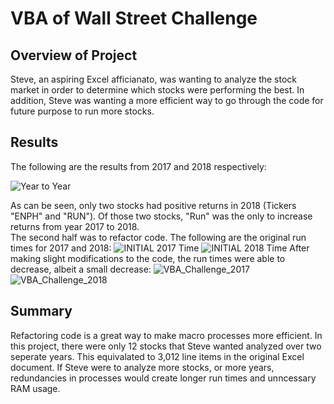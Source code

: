 # **VBA of Wall Street Challenge**

## Overview of Project
Steve, an aspiring Excel afficianato, was wanting to analyze the stock market in order to determine which stocks were performing the best.  In addition, Steve was wanting a more efficient way to go through the code for future purpose to run more stocks. 
## Results
The following are the results from 2017 and 2018 respectively:

![Year to Year](https://user-images.githubusercontent.com/100173822/161407630-203a9f93-3f34-4afe-99b6-c3178610f1c1.png)

As can be seen, only two stocks had positive returns in 2018 (Tickers "ENPH" and "RUN").  Of those two stocks, "Run" was the only to increase returns from year 2017 to 2018.  
The second half was to refactor code.  The following are the original run times for 2017 and 2018:
![INITIAL 2017 Time](https://user-images.githubusercontent.com/100173822/161406982-cdbe8bdc-1637-4187-a1a4-8fdb5e250dc3.png)
![INITIAL 2018 Time](https://user-images.githubusercontent.com/100173822/161406987-03fac0d0-7a55-485f-9689-e9f2c1524454.png)
After making slight modifications to the code, the run times were able to decrease, albeit a small decrease:
![VBA_Challenge_2017](https://user-images.githubusercontent.com/100173822/161407004-11b63954-b96d-43c3-880b-b11fb1b620fc.png)
![VBA_Challenge_2018](https://user-images.githubusercontent.com/100173822/161407012-177efb11-0db4-4d9d-be7c-66feff232a84.png)
## Summary 
Refactoring code is a great way to make macro processes more efficient.  In this project, there were only 12 stocks that Steve wanted analyzed over two seperate years. This equivalated to 3,012 line items in the original Excel document.  If Steve were to analyze more stocks, or more years, redundancies in processes would create longer run times and unncessary RAM usage.   

